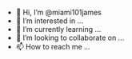 - 👋 Hi, I’m @miami101james
- 👀 I’m interested in ...
- 🌱 I’m currently learning ...
- 💞️ I’m looking to collaborate on ...
- 📫 How to reach me ...

<!---
miami101james/miami101james is a ✨ special ✨ repository because its `README.md` (this file) appears on your GitHub profile.
You can click the Preview link to take a look at your changes.
--->
